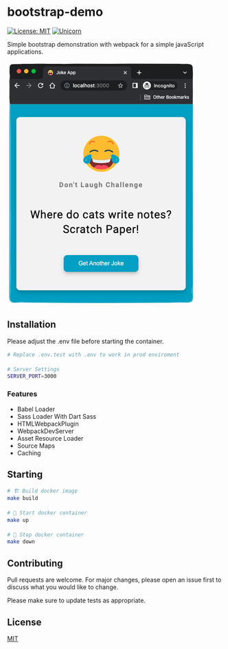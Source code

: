 # bootstrap-demo
[![License: MIT](https://img.shields.io/badge/License-MIT-yellow.svg)](https://github.com/kori2000/telegram-bot/blob/main/LICENSE)
[![Unicorn](https://img.shields.io/badge/nyancat-approved-ff69b4.svg)](https://www.youtube.com/watch?v=QH2-TGUlwu4)

Simple bootstrap demonstration with webpack for a simple javaScript applications.

![Screenshot](https://raw.githubusercontent.com/kori2000/bootstrap-demo/main/screenshot.png)

## Installation

Please adjust the .env file before starting the container.

```bash
# Replace .env.test with .env to work in prod enviroment

# Server Settings
SERVER_PORT=3000
```

### Features

- Babel Loader
- Sass Loader With Dart Sass
- HTMLWebpackPlugin
- WebpackDevServer
- Asset Resource Loader
- Source Maps
- Caching

## Starting

```bash
# 🏗️ Build docker image
make build

# 🚀 Start docker container
make up

# 🛑 Stop docker container
make down
```

## Contributing
Pull requests are welcome. For major changes, please open an issue first to discuss what you would like to change.

Please make sure to update tests as appropriate.

## License
[MIT](https://choosealicense.com/licenses/mit/)